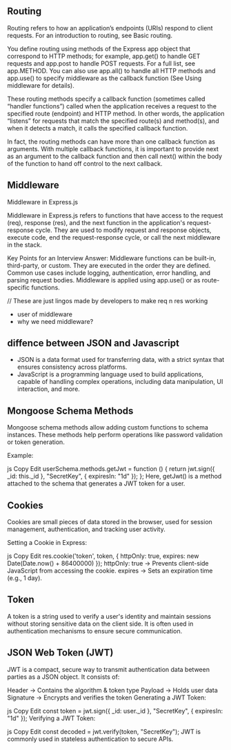 ## Routing

Routing refers to how an application’s endpoints (URIs) respond to client requests. For an introduction to routing, see Basic routing.

You define routing using methods of the Express app object that correspond to HTTP methods; for example, app.get() to handle GET requests and app.post to handle POST requests. For a full list, see app.METHOD. You can also use app.all() to handle all HTTP methods and app.use() to specify middleware as the callback function (See Using middleware for details).

These routing methods specify a callback function (sometimes called “handler functions”) called when the application receives a request to the specified route (endpoint) and HTTP method. In other words, the application “listens” for requests that match the specified route(s) and method(s), and when it detects a match, it calls the specified callback function.

In fact, the routing methods can have more than one callback function as arguments. With multiple callback functions, it is important to provide next as an argument to the callback function and then call next() within the body of the function to hand off control to the next callback.

## Middleware

Middleware in Express.js

Middleware in Express.js refers to functions that have access to the request (req), response (res), and the next function in the application's request-response cycle. They are used to modify request and response objects, execute code, end the request-response cycle, or call the next middleware in the stack.

Key Points for an Interview Answer:
Middleware functions can be built-in, third-party, or custom.
They are executed in the order they are defined.
Common use cases include logging, authentication, error handling, and parsing request bodies.
Middleware is applied using app.use() or as route-specific functions.

// These are just lingos made by developers to make req n res working

- user of middleware
- why we need middleware?

## diffence between JSON and Javascript

- JSON is a data format used for transferring data, with a strict syntax that ensures consistency across platforms.
- JavaScript is a programming language used to build applications, capable of handling complex operations, including data manipulation, UI interaction, and more.

## Mongoose Schema Methods

Mongoose schema methods allow adding custom functions to schema instances. These methods help perform operations like password validation or token generation.

Example:

js
Copy
Edit
userSchema.methods.getJwt = function () {
return jwt.sign({ \_id: this.\_id }, "SecretKey", { expiresIn: "1d" });
};
Here, getJwt() is a method attached to the schema that generates a JWT token for a user.

## Cookies

Cookies are small pieces of data stored in the browser, used for session management, authentication, and tracking user activity.

Setting a Cookie in Express:

js
Copy
Edit
res.cookie('token', token, { httpOnly: true, expires: new Date(Date.now() + 86400000) });
httpOnly: true → Prevents client-side JavaScript from accessing the cookie.
expires → Sets an expiration time (e.g., 1 day).

## Token

A token is a string used to verify a user's identity and maintain sessions without storing sensitive data on the client side. It is often used in authentication mechanisms to ensure secure communication.

## JSON Web Token (JWT)

JWT is a compact, secure way to transmit authentication data between parties as a JSON object. It consists of:

Header → Contains the algorithm & token type
Payload → Holds user data
Signature → Encrypts and verifies the token
Generating a JWT Token:

js
Copy
Edit
const token = jwt.sign({ \_id: user.\_id }, "SecretKey", { expiresIn: "1d" });
Verifying a JWT Token:

js
Copy
Edit
const decoded = jwt.verify(token, "SecretKey");
JWT is commonly used in stateless authentication to secure APIs.
